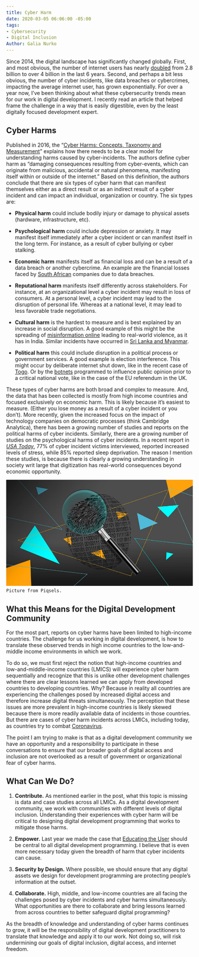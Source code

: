 ```yaml
---
title: Cyber Harm
date: 2020-03-05 06:06:00 -05:00
tags:
- Cybersecurity
- Digital Inclusion
Author: Galia Nurko
---
```


Since 2014, the digital landscape has significantly changed globally. First, and most obvious, the number of internet users has nearly [doubled](https://www.statista.com/statistics/273018/number-of-internet-users-worldwide/) from 2.8 billion to over 4 billion in the last 6 years. Second, and perhaps a bit less obvious, the number of cyber incidents, like data breaches or cybercrimes, impacting the average internet user, has grown exponentially. For over a year now, I’ve been thinking about what these cybersecurity trends mean for our work in digital development. I recently read an article that helped frame the challenge in a way that is easily digestible, even by the least digitally focused development expert.

<!--more-->

## Cyber Harms

Published in 2016, the “[Cyber Harms: Concepts, Taxonomy and Measurement](https://www.researchgate.net/profile/Paul_Cornish2/publication/315459761_Cyber_Harm_Concepts_Taxonomy_and_Measurement/links/5a97d8f9aca27214056bd63f/Cyber-Harm-Concepts-Taxonomy-and-Measurement.pdf)” explains how there needs to be a clear model for understanding harms caused by cyber-incidents. The authors define cyber harm as “damaging consequences resulting from cyber-events, which can originate from malicious, accidental or natural phenomena, manifesting itself within or outside of the internet.” Based on this definition, the authors conclude that there are six types of cyber harm that can manifest themselves either as a direct result or as an indirect result of a cyber incident and can impact an individual, organization or country. The six types are:

* **Physical harm** could include bodily injury or damage to physical assets (hardware, infrastructure, etc).

* **Psychological harm** could include depression or anxiety. It may manifest itself immediately after a cyber incident or can manifest itself in the long term. For instance, as a result of cyber bullying or cyber stalking.

* **Economic harm** manifests itself as financial loss and can be a result of a data breach or another cybercrime. An example are the financial losses faced by [South African](https://www.itweb.co.za/content/KPNG8v8d3W8v4mwD) companies due to data breaches.

* **Reputational harm** manifests itself differently across stakeholders. For instance, at an organizational level a cyber incident may result in loss of consumers. At a personal level, a cyber incident may lead to the disruption of personal life. Whereas at a national level, it may lead to less favorable trade negotiations.

* **Cultural harm** is the hardest to measure and is best explained by an increase in social disruption. A good example of this might be the spreading of [misinformation online](https://www.washingtonpost.com/politics/2020/02/21/how-misinformation-whatsapp-led-deathly-mob-lynching-india/) leading to real-world violence, as it has in India. Similar incidents have occurred in [Sri Lanka and Myanmar](https://www.nytimes.com/2018/07/18/technology/facebook-to-remove-misinformation-that-leads-to-violence.html).

* **Political harm** this could include disruption in a political process or government services. A good example is election interference. This might occur by deliberate internet shut down, like in the recent case of [Togo](https://www.mfwa.org/togo-election-pass-safety-of-journalists-test-fails-that-of-internet-rights/). Or by the [botnets](https://www.theguardian.com/commentisfree/2017/apr/17/brexit-voter-manipulation-eu-referendum-social-media) programmed to influence public opinion prior to a critical national vote, like in the case of the EU referendum in the UK.

These types of cyber harms are both broad and complex to measure. And, the data that has been collected is mostly from high income countries and focused exclusively on economic harm. This is likely because it’s easiest to measure. (Either you lose money as a result of a cyber incident or you don’t). More recently, given the increased focus on the impact of technology companies on democratic processes (think Cambridge Analytica), there has been a growing number of studies and reports on the political harms of cyber incidents. Similarly, there are a growing number of studies on the psychological harms of cyber incidents. In a recent report in *[USA Today](https://www.usatoday.com/story/tech/conferences/2020/02/21/data-breach-tips-mental-health-toll-depression-anxiety/4763823002/)*, 77% of cyber incident victims interviewed, reported increased levels of stress, while 85% reported sleep deprivation. The reason I mention these studies, is because there is clearly a growing understanding in society writ large that digitization has real-world consequences beyond economic opportunity.

![cyber harms.jpg](/uploads/cyber%20harms.jpg)`Picture from Piqsels.`

## What this Means for the Digital Development Community

For the most part, reports on cyber harms have been limited to high-income countries. The challenge for us working in digital development, is how to translate these observed trends in high income countries to the low-and-middle income environments in which we work.

To do so, we must first reject the notion that high-income countries and low-and-middle-income countries (LMICS) will experience cyber harm sequentially and recognize that this is unlike other development challenges where there are clear lessons learned we can apply from developed countries to developing countries. Why? Because in reality all countries are experiencing the challenges posed by increased digital access and therefore increase digital threats simultaneously. The perception that these issues are more prevalent in high-income countries is likely skewed because there is more readily available data of incidents in those countries. But there are cases of cyber harm incidents across LMICs, including today, as countries try to combat [Coronavirus](https://www.washingtonpost.com/technology/2020/03/02/whatsapp-coronavirus-misinformation/).

The point I am trying to make is that as a digital development community we have an opportunity and a responsibility to participate in these conversations to ensure that our broader goals of digital access and inclusion are not overlooked as a result of government or organizational fear of cyber harms.

## What Can We Do?

1. **Contribute.** As mentioned earlier in the post, what this topic is missing is data and case studies across all LMICs. As a digital development community, we work with communities with different levels of digital inclusion. Understanding their experiences with cyber harm will be critical to designing digital development programming that works to mitigate those harms.

2. **Empower.** Last year we made the case that [Educating the User](https://dai-global-digital.com/the-missing-digital-principle-educate-the-user.html) should be central to all digital development programming. I believe that is even more necessary today given the breadth of harm that cyber incidents can cause.

3. **Security by Design.** Where possible, we should ensure that any digital assets we design for development programming are protecting people’s information at the outset.

4. **Collaborate.** High, middle, and low-income countries are all facing the challenges posed by cyber incidents and cyber harms simultaneously. What opportunities are there to collaborate and bring lessons learned from across countries to better safeguard digital programming?

As the breadth of knowledge and understanding of cyber harms continues to grow, it will be the responsibility of digital development practitioners to translate that knowledge and apply it to our work. Not doing so, will risk undermining our goals of digital inclusion, digital access, and internet freedom.